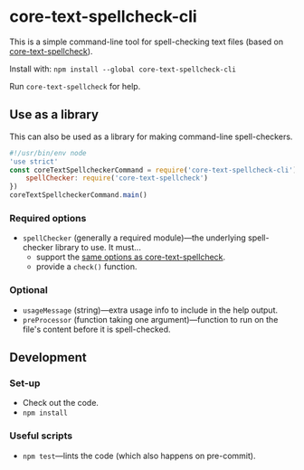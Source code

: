 core-text-spellcheck-cli
========================

This is a simple command-line tool for spell-checking text files (based on [core-text-spellcheck](https://github.com/matatk/core-text-spellcheck)).

Install with: `npm install --global core-text-spellcheck-cli`

Run `core-text-spellcheck` for help.

Use as a library
----------------

This can also be used as a library for making command-line spell-checkers.

```javascript
#!/usr/bin/env node
'use strict'
const coreTextSpellcheckerCommand = require('core-text-spellcheck-cli')({
	spellChecker: require('core-text-spellcheck')
})
coreTextSpellcheckerCommand.main()
```

### Required options

* `spellChecker` (generally a required module)&mdash;the underlying spell-checker library to use. It must...
   - support the [same options as core-text-spellcheck](https://github.com/matatk/core-text-spellcheck#options).
   - provide a `check()` function.

### Optional

* `usageMessage` (string)&mdash;extra usage info to include in the help output.
* `preProcessor` (function taking one argument)&mdash;function to run on the file's content before it is spell-checked.

Development
-----------

### Set-up

* Check out the code.
* `npm install`

### Useful scripts

* `npm test`&mdash;lints the code (which also happens on pre-commit).

